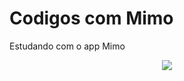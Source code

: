 # Codigos com Mimo
Estudando com o app Mimo
<br><div align="center">

<img src="https://716c297e3e97417cab57691509a35829.el.mimo.run/index.html" width=/>

</div>
